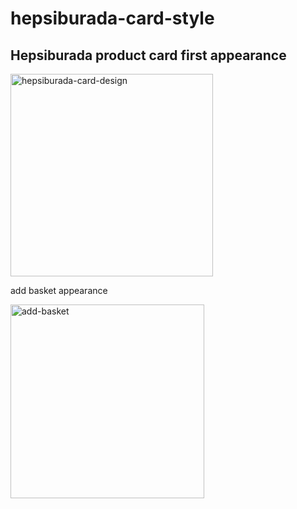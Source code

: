 # hepsiburada-card-style

<h2>Hepsiburada product card first appearance </h2>

<img width="324" alt="hepsiburada-card-design" src="https://user-images.githubusercontent.com/47575736/115075807-5504de00-9f04-11eb-8e06-02e9a153e7ab.png">


add basket appearance

<img width="310" alt="add-basket" src="https://user-images.githubusercontent.com/47575736/115075925-854c7c80-9f04-11eb-974e-7a8929306bfd.png">
